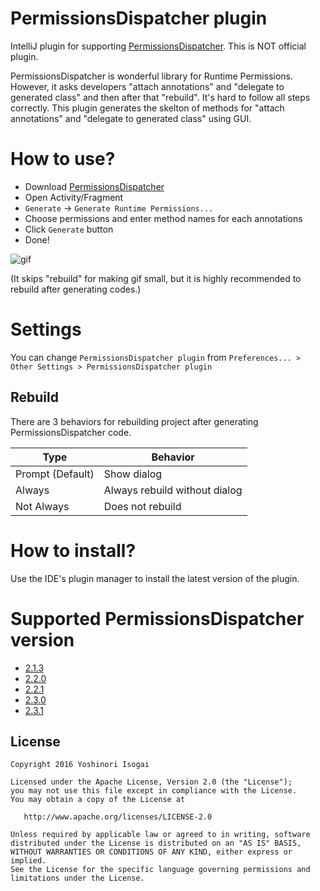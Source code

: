 # PermissionsDispatcher plugin

IntelliJ plugin for supporting [PermissionsDispatcher](https://github.com/hotchemi/PermissionsDispatcher). This is NOT official plugin.

PermissionsDispatcher is wonderful library for Runtime Permissions. However, it asks developers "attach annotations" and "delegate to generated class" and then after that "rebuild". It's hard to follow all steps correctly. This plugin generates the skelton of methods for "attach annotations" and "delegate to generated class" using GUI.

# How to use?

* Download [PermissionsDispatcher](https://github.com/hotchemi/PermissionsDispatcher#download)
* Open Activity/Fragment
* `Generate` -> `Generate Runtime Permissions...`
* Choose permissions and enter method names for each annotations
* Click `Generate` button
* Done!

![gif](website/images/pd.gif)

(It skips "rebuild" for making gif small, but it is highly recommended to rebuild after generating codes.)

# Settings

You can change `PermissionsDispatcher plugin` from `Preferences... > Other Settings > PermissionsDispatcher plugin`

## Rebuild

There are 3 behaviors for rebuilding project after generating PermissionsDispatcher code.

| Type             | Behavior                      |
|------------------|-------------------------------|
| Prompt (Default) | Show dialog                   |
| Always           | Always rebuild without dialog |
| Not Always       | Does not rebuild              |

# How to install?

Use the IDE's plugin manager to install the latest version of the plugin.

# Supported PermissionsDispatcher version

* [2.1.3](https://github.com/hotchemi/PermissionsDispatcher/releases/tag/2.1.3)
* [2.2.0](https://github.com/hotchemi/PermissionsDispatcher/releases/tag/2.2.0)
* [2.2.1](https://github.com/hotchemi/PermissionsDispatcher/releases/tag/2.2.1)
* [2.3.0](https://github.com/hotchemi/PermissionsDispatcher/releases/tag/2.3.0)
* [2.3.1](https://github.com/hotchemi/PermissionsDispatcher/releases/tag/2.3.1)

## License

```
Copyright 2016 Yoshinori Isogai

Licensed under the Apache License, Version 2.0 (the "License");
you may not use this file except in compliance with the License.
You may obtain a copy of the License at

   http://www.apache.org/licenses/LICENSE-2.0

Unless required by applicable law or agreed to in writing, software
distributed under the License is distributed on an "AS IS" BASIS,
WITHOUT WARRANTIES OR CONDITIONS OF ANY KIND, either express or implied.
See the License for the specific language governing permissions and
limitations under the License.
```
